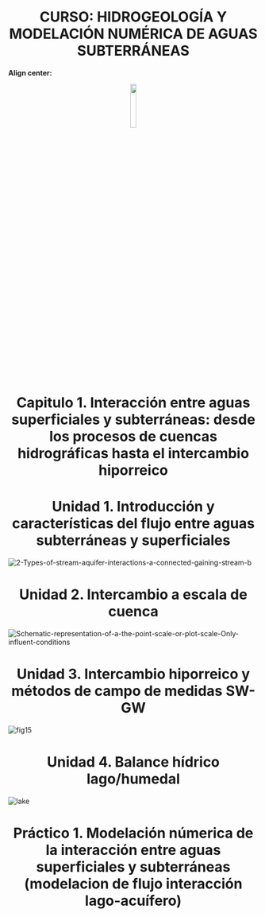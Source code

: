 # <h1 align="center"> CURSO: HIDROGEOLOGÍA Y MODELACIÓN NUMÉRICA DE AGUAS SUBTERRÁNEAS
**Align center:**
<p align="center" width="100%">
    <img width="15%" src="![descarga (1)](https://github.com/user-attachments/assets/7110ce17-67cf-45cf-9469-033a78c08dcc)
"> 
</p>

# <h1 align="center"> Capitulo 1. Interacción entre aguas superficiales y subterráneas: desde los procesos de cuencas hidrográficas hasta el intercambio hiporreico



## <h1 align="center"> Unidad 1. Introducción y características del flujo entre aguas subterráneas y superficiales
![2-Types-of-stream-aquifer-interactions-a-connected-gaining-stream-b](https://github.com/user-attachments/assets/a8ec44c6-84e3-4ae0-9703-983494c3ad62)

## <h1 align="center"> Unidad 2. Intercambio a escala de cuenca
![Schematic-representation-of-a-the-point-scale-or-plot-scale-Only-influent-conditions](https://github.com/user-attachments/assets/ef42f854-d267-41be-ac3f-5fa265903462)

## <h1 align="center"> Unidad 3. Intercambio hiporreico y métodos de campo de medidas SW-GW 
![fig15](https://github.com/user-attachments/assets/24f90712-7a99-409c-a8d1-40b6c3c03c7c)

## <h1 align="center"> Unidad 4. Balance hídrico lago/humedal
![lake](https://github.com/user-attachments/assets/e7382b75-c118-4eeb-a17e-2d556f05cede)

## <h1 align="center"> Práctico 1. Modelación númerica de la interacción entre aguas superficiales y subterráneas (modelacion de flujo interacción lago-acuífero)





